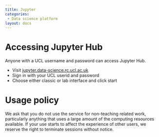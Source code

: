 ```yaml
---
title: Jupyter
categories:
 - Data science platform
layout: docs
---
```


# Accessing Jupyter Hub

Anyone with a UCL username and password can access Jupyter Hub. 

* Visit [jupyter.data-science.rc.ucl.ac.uk](https://jupyter.data-science.rc.ucl.ac.uk)
* Sign in with your UCL userid and password
* Choose either classic or lab interface and click start

# Usage policy
We ask that you do not use the service for non-teaching related work, particularly anything that uses a large amount of the computing resources available. If your use starts to affect the experience of other users, we reserve the right to terminate sessions without notice.




